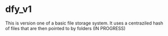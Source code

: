 # dfy_v1

This is version one of a basic file storage system.
It uses a centraziled hash of files that are then pointed to by folders (IN PROGRESS)
